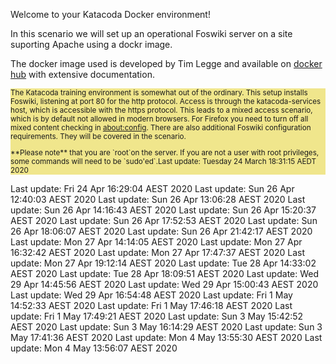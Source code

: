 Welcome to your Katacoda Docker environment!

In this scenario we will set up an operational Foswiki server on a site suporting Apache using a dockr image.

The docker image used is developed by Tim Legge and available on
[docker hub](https://hub.docker.com/r/timlegge/docker-foswiki)
with extensive documentation.

<div style="background-color: khaki; font-size: smaller" >

The Katacoda training environment is somewhat out of the ordinary. This setup installs Foswiki, listening at port 80 for the http protocol.
Access is through the katacoda-services host, which is accessible with the https protocol.
This leads to a mixed access scenario, which is by default not allowed in modern browsers.
For Firefox  you need to turn off all mixed content checking in
[about:config](https://docs.sdl.com/LiveContent/content/en-US/SDL%20Web-v5/GUID-A96F0612-53DE-4E35-AE09-48D57146D6E4).
There are also additional Foswiki configuration requirements. They will be covered in the scenario.
<p />
**Please note** that you are `root`on the server.
If you are not a user with root privileges, some commands will need to be `sudo'ed`.Last update: Tuesday 24 March  18:31:15 AEDT 2020
</div>


Last update: Fri 24 Apr 16:29:04 AEST 2020
Last update: Sun 26 Apr 12:40:03 AEST 2020
Last update: Sun 26 Apr 13:06:28 AEST 2020
Last update: Sun 26 Apr 14:16:43 AEST 2020
Last update: Sun 26 Apr 15:20:37 AEST 2020
Last update: Sun 26 Apr 17:52:53 AEST 2020
Last update: Sun 26 Apr 18:06:07 AEST 2020
Last update: Sun 26 Apr 21:42:17 AEST 2020
Last update: Mon 27 Apr 14:14:05 AEST 2020
Last update: Mon 27 Apr 16:32:42 AEST 2020
Last update: Mon 27 Apr 17:47:37 AEST 2020
Last update: Mon 27 Apr 19:12:14 AEST 2020
Last update: Tue 28 Apr 14:33:02 AEST 2020
Last update: Tue 28 Apr 18:09:51 AEST 2020
Last update: Wed 29 Apr 14:45:56 AEST 2020
Last update: Wed 29 Apr 15:00:43 AEST 2020
Last update: Wed 29 Apr 16:54:48 AEST 2020
Last update: Fri  1 May 14:52:33 AEST 2020
Last update: Fri  1 May 17:46:18 AEST 2020
Last update: Fri  1 May 17:49:21 AEST 2020
Last update: Sun  3 May 15:42:52 AEST 2020
Last update: Sun  3 May 16:14:29 AEST 2020
Last update: Sun  3 May 17:41:36 AEST 2020
Last update: Mon  4 May 13:55:30 AEST 2020
Last update: Mon  4 May 13:56:07 AEST 2020
